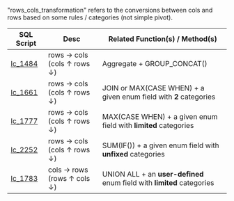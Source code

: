"rows_cols_transformation" refers to the conversions between cols and rows based on some rules / categories (not simple pivot).

| SQL Script  | Desc | Related Function(s) / Method(s) |
| ----------- | ---- | ------------------- |
| [lc_1484](https://github.com/irenejiazhou/sql_manual/blob/main/rows_cols_transformation/leetcode_Q1484_group_list_by_date.sql)|rows → cols (cols ↑ rows ↓) | Aggregate + GROUP_CONCAT()|
| [lc_1661](https://github.com/irenejiazhou/sql_manual/blob/main/rows_cols_transformation/leetcode_Q1661_avg_of_2_categories.sql)|rows → cols (cols ↑ rows ↓) | JOIN or MAX(CASE WHEN) + a given enum field with <b>2</b> categories |
| [lc_1777](https://github.com/irenejiazhou/sql_manual/blob/main/rows_cols_transformation/leetcode_Q1777.sql)|rows → cols (cols ↑ rows ↓) | MAX(CASE WHEN) + a given enum field with <b>limited</b> categories |
| [lc_2252]()|rows → cols (cols ↑ rows ↓) | SUM(IF()) + a given enum field with <b>unfixed</b> categories |
| [lc_1783](https://github.com/irenejiazhou/sql_manual/blob/main/rows_cols_transformation/leetcode_Q1783_union_all.sql)|cols → rows (rows ↑ cols ↓) | UNION ALL + an <b>user-defined</b> enum field with <b>limited</b> categories |
